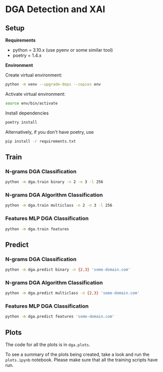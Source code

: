 # DGA Detection and XAI

## Setup

**Requirements**

- python = 3.10.x (use pyenv or some similar tool)
- poetry = 1.4.x

**Environment**

Create virtual environment:

```bash
python -m venv --upgrade-deps --copies env
```

Activate virtual environment:

```bash
source env/bin/activate
```

Install dependencies

```bash
poetry install
```

Alternatively, if you don't have poetry, use

```bash
pip install -r requirements.txt
```

## Train

### N-grams DGA Classification

```bash
python -m dga.train binary -n 2 -n 3 -l 256
```

### N-grams DGA Algorithm Classification

```bash
python -m dga.train multiclass -n 2 -n 3 -l 256
```

### Features MLP DGA Classification

```bash
python -m dga.train features
```

## Predict

### N-grams DGA Classification

```bash
python -m dga.predict binary -n {2,3} 'some-domain.com'
```

### N-grams DGA Algorithm Classification

```bash
python -m dga.predict multiclass -n {2,3} 'some-domain.com'
```

### Features MLP DGA Classification

```bash
python -m dga.predict features 'some-domain.com'
```

## Plots

The code for all the plots is in `dga.plots`.

To see a summary of the plots being created, take a look and run the `plots.ipynb` notebook. Please make sure that all
the training scripts have run.
